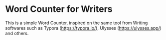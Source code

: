 # Word Counter for Writers

This is a simple Word Counter, inspired on the same tool from Writing softwares such as Typora (https://typora.io/), Ulysses (https://ulysses.app/) and others.
